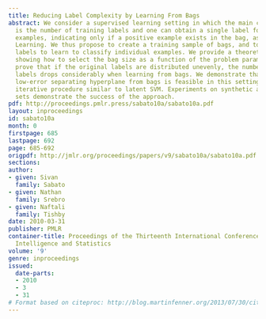 ```yaml
---
title: Reducing Label Complexity by Learning From Bags
abstract: We consider a supervised learning setting in which the main cost of learning
  is the number of training labels and one can obtain a single label for a bag of
  examples, indicating only if a positive example exists in the bag, as in Multi-Instance
  Learning. We thus propose to create a training sample of bags, and to use the obtained
  labels to learn to classify individual examples. We provide a theoretical analysis
  showing how to select the bag size as a function of the problem parameters, and
  prove that if the original labels are distributed unevenly, the number of required
  labels drops considerably when learning from bags. We demonstrate that finding a
  low-error separating hyperplane from bags is feasible in this setting using a simple
  iterative procedure similar to latent SVM. Experiments on synthetic and real data
  sets demonstrate the success of the approach.
pdf: http://proceedings.pmlr.press/sabato10a/sabato10a.pdf
layout: inproceedings
id: sabato10a
month: 0
firstpage: 685
lastpage: 692
page: 685-692
origpdf: http://jmlr.org/proceedings/papers/v9/sabato10a/sabato10a.pdf
sections: 
author:
- given: Sivan
  family: Sabato
- given: Nathan
  family: Srebro
- given: Naftali
  family: Tishby
date: 2010-03-31
publisher: PMLR
container-title: Proceedings of the Thirteenth International Conference on Artificial
  Intelligence and Statistics
volume: '9'
genre: inproceedings
issued:
  date-parts:
  - 2010
  - 3
  - 31
# Format based on citeproc: http://blog.martinfenner.org/2013/07/30/citeproc-yaml-for-bibliographies/
---
```

